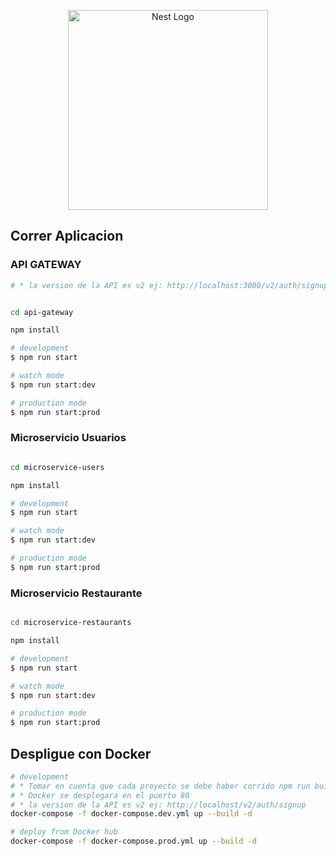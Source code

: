 <p align="center">
  <a href="http://nestjs.com/" target="blank"><img src="https://nestjs.com/img/logo_text.svg" width="320" alt="Nest Logo" /></a>
</p>

## Correr Aplicacion

### API GATEWAY

```bash
# * la version de la API es v2 ej: http://localhost:3000/v2/auth/signup

```

```bash

cd api-gateway

npm install

# development
$ npm run start

# watch mode
$ npm run start:dev

# production mode
$ npm run start:prod
```

### Microservicio Usuarios

```bash

cd microservice-users

npm install

# development
$ npm run start

# watch mode
$ npm run start:dev

# production mode
$ npm run start:prod
```

### Microservicio Restaurante

```bash

cd microservice-restaurants

npm install

# development
$ npm run start

# watch mode
$ npm run start:dev

# production mode
$ npm run start:prod
```

## Despligue con Docker

```bash
# development
# * Tomar en cuenta que cada proyecto se debe haber corrido npm run build para que exista la carpeta /dist
# * Docker se desplegara en el puerto 80
# * la version de la API es v2 ej: http://localhost/v2/auth/signup
docker-compose -f docker-compose.dev.yml up --build -d

# deploy from Docker hub
docker-compose -f docker-compose.prod.yml up --build -d
```
